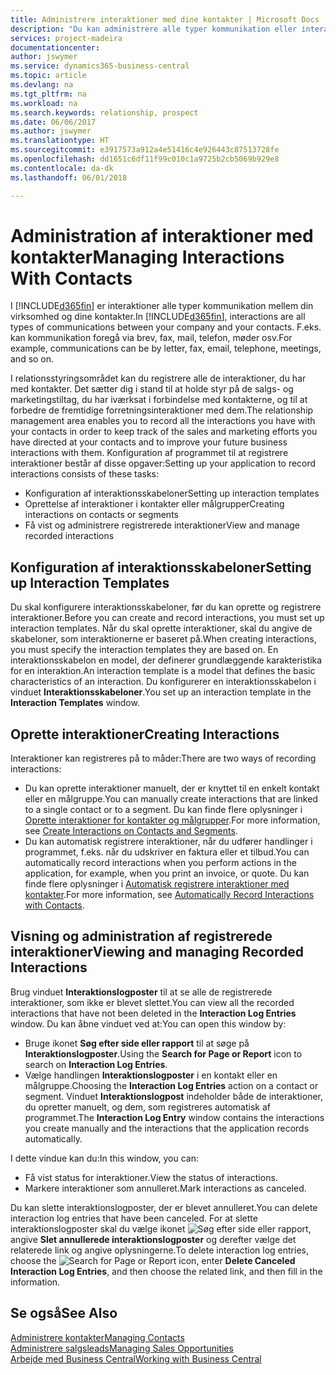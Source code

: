 ```yaml
---
title: Administrere interaktioner med dine kontakter | Microsoft Docs
description: "Du kan administrere alle typer kommunikation eller interaktioner mellem din virksomhed og dine kontakter, f.eks. kommunikation via brev, telefon, møder osv."
services: project-madeira
documentationcenter: 
author: jswymer
ms.service: dynamics365-business-central
ms.topic: article
ms.devlang: na
ms.tgt_pltfrm: na
ms.workload: na
ms.search.keywords: relationship, prospect
ms.date: 06/06/2017
ms.author: jswymer
ms.translationtype: HT
ms.sourcegitcommit: e3917573a912a4e51416c4e926443c87513728fe
ms.openlocfilehash: dd1651c6df11f99c010c1a9725b2cb5069b929e8
ms.contentlocale: da-dk
ms.lasthandoff: 06/01/2018

---
```

# <a name="managing-interactions-with-contacts"></a><span data-ttu-id="ca2c2-103">Administration af interaktioner med kontakter</span><span class="sxs-lookup"><span data-stu-id="ca2c2-103">Managing Interactions With Contacts</span></span>
<span data-ttu-id="ca2c2-104">I [!INCLUDE[d365fin](includes/d365fin_md.md)] er interaktioner alle typer kommunikation mellem din virksomhed og dine kontakter.</span><span class="sxs-lookup"><span data-stu-id="ca2c2-104">In [!INCLUDE[d365fin](includes/d365fin_md.md)], interactions are all types of communications between your company and your contacts.</span></span> <span data-ttu-id="ca2c2-105">F.eks. kan kommunikation foregå via brev, fax, mail, telefon, møder osv.</span><span class="sxs-lookup"><span data-stu-id="ca2c2-105">For example, communications can be by letter, fax, email, telephone, meetings, and so on.</span></span>

<span data-ttu-id="ca2c2-106">I relationsstyringsområdet kan du registrere alle de interaktioner, du har med kontakter. Det sætter dig i stand til at holde styr på de salgs- og marketingstiltag, du har iværksat i forbindelse med kontakterne, og til at forbedre de fremtidige forretningsinteraktioner med dem.</span><span class="sxs-lookup"><span data-stu-id="ca2c2-106">The relationship management area enables you to record all the interactions you have with your contacts in order to keep track of the sales and marketing efforts you have directed at your contacts and to improve your future business interactions with them.</span></span> <span data-ttu-id="ca2c2-107">Konfiguration af programmet til at registrere interaktioner består af disse opgaver:</span><span class="sxs-lookup"><span data-stu-id="ca2c2-107">Setting up your application to record interactions consists of these tasks:</span></span>

* <span data-ttu-id="ca2c2-108">Konfiguration af interaktionsskabeloner</span><span class="sxs-lookup"><span data-stu-id="ca2c2-108">Setting up interaction templates</span></span>  
* <span data-ttu-id="ca2c2-109">Oprettelse af interaktioner i kontakter eller målgrupper</span><span class="sxs-lookup"><span data-stu-id="ca2c2-109">Creating interactions on contacts or segments</span></span>  
* <span data-ttu-id="ca2c2-110">Få vist og administrere registrerede interaktioner</span><span class="sxs-lookup"><span data-stu-id="ca2c2-110">View and manage recorded interactions</span></span>  

##  <a name="setting-up-interaction-templates"></a><span data-ttu-id="ca2c2-111">Konfiguration af interaktionsskabeloner</span><span class="sxs-lookup"><span data-stu-id="ca2c2-111">Setting up Interaction Templates</span></span>
<span data-ttu-id="ca2c2-112">Du skal konfigurere interaktionsskabeloner, før du kan oprette og registrere interaktioner.</span><span class="sxs-lookup"><span data-stu-id="ca2c2-112">Before you can create and record interactions, you must set up interaction templates.</span></span> <span data-ttu-id="ca2c2-113">Når du skal oprette interaktioner, skal du angive de skabeloner, som interaktionerne er baseret på.</span><span class="sxs-lookup"><span data-stu-id="ca2c2-113">When creating interactions, you must specify the interaction templates they are based on.</span></span> <span data-ttu-id="ca2c2-114">En interaktionsskabelon en model, der definerer grundlæggende karakteristika for en interaktion.</span><span class="sxs-lookup"><span data-stu-id="ca2c2-114">An interaction template is a model that defines the basic characteristics of an interaction.</span></span>
<span data-ttu-id="ca2c2-115">Du konfigurerer en interaktionsskabelon i vinduet **Interaktionsskabeloner**.</span><span class="sxs-lookup"><span data-stu-id="ca2c2-115">You set up an interaction template in the **Interaction Templates** window.</span></span>  

## <a name="creating-interactions"></a><span data-ttu-id="ca2c2-116">Oprette interaktioner</span><span class="sxs-lookup"><span data-stu-id="ca2c2-116">Creating Interactions</span></span>
<span data-ttu-id="ca2c2-117">Interaktioner kan registreres på to måder:</span><span class="sxs-lookup"><span data-stu-id="ca2c2-117">There are two ways of recording interactions:</span></span>

* <span data-ttu-id="ca2c2-118">Du kan oprette interaktioner manuelt, der er knyttet til en enkelt kontakt eller en målgruppe.</span><span class="sxs-lookup"><span data-stu-id="ca2c2-118">You can manually create interactions that are linked to a single contact or to a segment.</span></span> <span data-ttu-id="ca2c2-119">Du kan finde flere oplysninger i [Oprette interaktioner for kontakter og målgrupper](marketing-how-create-interactions.md).</span><span class="sxs-lookup"><span data-stu-id="ca2c2-119">For more information, see [Create Interactions on Contacts and Segments](marketing-how-create-interactions.md).</span></span>  
* <span data-ttu-id="ca2c2-120">Du kan automatisk registrere interaktioner, når du udfører handlinger i programmet, f.eks. når du udskriver en faktura eller et tilbud.</span><span class="sxs-lookup"><span data-stu-id="ca2c2-120">You can automatically record interactions when you perform actions in the application, for example, when you print an invoice, or quote.</span></span> <span data-ttu-id="ca2c2-121">Du kan finde flere oplysninger i [Automatisk registrere interaktioner med kontakter](marketing-auto-record-interactions.md).</span><span class="sxs-lookup"><span data-stu-id="ca2c2-121">For more information, see [Automatically Record Interactions with Contacts](marketing-auto-record-interactions.md).</span></span>

## <a name="viewing-and-managing-recorded-interactions"></a><span data-ttu-id="ca2c2-122">Visning og administration af registrerede interaktioner</span><span class="sxs-lookup"><span data-stu-id="ca2c2-122">Viewing and managing Recorded Interactions</span></span>
<span data-ttu-id="ca2c2-123">Brug vinduet **Interaktionslogposter** til at se alle de registrerede interaktioner, som ikke er blevet slettet.</span><span class="sxs-lookup"><span data-stu-id="ca2c2-123">You can view all the recorded interactions that have not been deleted in the **Interaction Log Entries** window.</span></span> <span data-ttu-id="ca2c2-124">Du kan åbne vinduet ved at:</span><span class="sxs-lookup"><span data-stu-id="ca2c2-124">You can open this window by:</span></span>

* <span data-ttu-id="ca2c2-125">Bruge ikonet **Søg efter side eller rapport** til at søge på **Interaktionslogposter**.</span><span class="sxs-lookup"><span data-stu-id="ca2c2-125">Using the **Search for Page or Report** icon to search on **Interaction Log Entries**.</span></span>
* <span data-ttu-id="ca2c2-126">Vælge handlingen **Interaktionslogposter** i en kontakt eller en målgruppe.</span><span class="sxs-lookup"><span data-stu-id="ca2c2-126">Choosing the **Interaction Log Entries** action on a contact or segment.</span></span>
  <span data-ttu-id="ca2c2-127">Vinduet **Interaktionslogpost** indeholder både de interaktioner, du opretter manuelt, og dem, som registreres automatisk af programmet.</span><span class="sxs-lookup"><span data-stu-id="ca2c2-127">The **Interaction Log Entry** window contains the interactions you create manually and the interactions that the application records automatically.</span></span>

<span data-ttu-id="ca2c2-128">I dette vindue kan du:</span><span class="sxs-lookup"><span data-stu-id="ca2c2-128">In this window, you can:</span></span>

* <span data-ttu-id="ca2c2-129">Få vist status for interaktioner.</span><span class="sxs-lookup"><span data-stu-id="ca2c2-129">View the status of interactions.</span></span>
* <span data-ttu-id="ca2c2-130">Markere interaktioner som annulleret.</span><span class="sxs-lookup"><span data-stu-id="ca2c2-130">Mark interactions as canceled.</span></span>

<span data-ttu-id="ca2c2-131">Du kan slette interaktionslogposter, der er blevet annulleret.</span><span class="sxs-lookup"><span data-stu-id="ca2c2-131">You can delete interaction log entries that have been canceled.</span></span> <span data-ttu-id="ca2c2-132">For at slette interaktionslogposter skal du vælge ikonet ![Søg efter side eller rapport](media/ui-search/search_small.png "Ikonet Søg efter side eller rapport"), angive **Slet annullerede interaktionslogposter** og derefter vælge det relaterede link og angive oplysningerne.</span><span class="sxs-lookup"><span data-stu-id="ca2c2-132">To delete interaction log entries, choose the ![Search for Page or Report](media/ui-search/search_small.png "Search for Page or Report icon") icon, enter **Delete Canceled Interaction Log Entries**, and then choose the related link, and then fill in the information.</span></span>

## <a name="see-also"></a><span data-ttu-id="ca2c2-133">Se også</span><span class="sxs-lookup"><span data-stu-id="ca2c2-133">See Also</span></span>
[<span data-ttu-id="ca2c2-134">Administrere kontakter</span><span class="sxs-lookup"><span data-stu-id="ca2c2-134">Managing Contacts</span></span>](marketing-contacts.md)  
[<span data-ttu-id="ca2c2-135">Administrere salgsleads</span><span class="sxs-lookup"><span data-stu-id="ca2c2-135">Managing Sales Opportunities</span></span>](marketing-manage-sales-opportunities.md)  
[<span data-ttu-id="ca2c2-136">Arbejde med Business Central</span><span class="sxs-lookup"><span data-stu-id="ca2c2-136">Working with Business Central</span></span>](ui-work-product.md)  

